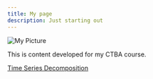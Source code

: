 ```yaml
---
title: My page
description: Just starting out
---
```


![My Picture](/pics)

This is content developed for my CTBA course.

[Time Series Decomposition](/timeseries/index.md)
